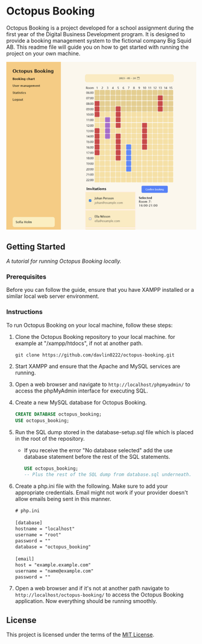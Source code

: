 # Octopus Booking

Octopus Booking is a project developed for a school assignment during the first year of the Digital Business Development program. It is designed to provide a booking management system to the fictional company Big Squid AB. This readme file will guide you on how to get started with running the project on your own machine.

![Screenshot of Octopus Booking's booking chart page](screenshot-of-octopus-booking.png)

## Getting Started

_A tutorial for running Octopus Booking locally._

### Prerequisites

Before you can follow the guide, ensure that you have XAMPP installed or a similar local web server environment.

### Instructions

To run Octopus Booking on your local machine, follow these steps:

1. Clone the Octopus Booking repository to your local machine. for example at "/xampp/htdocs", if not at another path.

    ```shell
    git clone https://github.com/davlin0222/octopus-booking.git
    ```

2. Start XAMPP and ensure that the Apache and MySQL services are running.

3. Open a web browser and navigate to `http://localhost/phpmyadmin/` to access the phpMyAdmin interface for executing SQL.

4. Create a new MySQL database for Octopus Booking.

    ```sql
    CREATE DATABASE octopus_booking;
    USE octopus_booking;
    ```

5. Run the SQL dump stored in the database-setup.sql file which is placed in the root of the repository.

    - If you receive the error "No database selected" add the use database statement before the rest of the SQL statements.
        ```sql
        USE octopus_booking;
        -- Plus the rest of the SQL dump from database.sql underneath.
        ```

6. Create a php.ini file with the following. Make sure to add your appropriate credentials. Email might not work if your provider doesn't allow emails being sent in this manner.

    ```
    # php.ini

    [database]
    hostname = "localhost"
    username = "root"
    password = ""
    database = "octopus_booking"

    [email]
    host = "example.example.com"
    username = "name@example.com"
    password = ""
    ```

7. Open a web browser and if it's not at another path navigate to `http://localhost/octopus-booking/` to access the Octopus Booking application. Now everything should be running smoothly.

## License

This project is licensed under the terms of the [MIT License](LICENSE).

